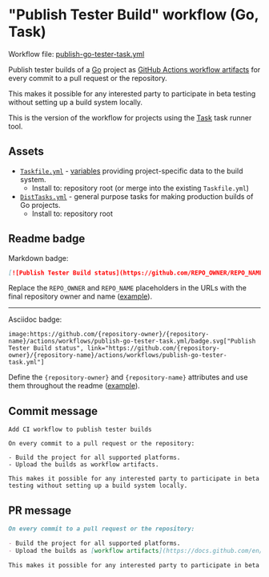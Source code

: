 # "Publish Tester Build" workflow (Go, Task)

Workflow file: [publish-go-tester-task.yml](publish-go-tester-task.yml)

Publish tester builds of a [Go](https://golang.org/) project as [GitHub Actions workflow artifacts](https://docs.github.com/en/actions/guides/storing-workflow-data-as-artifacts) for every commit to a pull request or the repository.

This makes it possible for any interested party to participate in beta testing without setting up a build system locally.

This is the version of the workflow for projects using the [Task](https://taskfile.dev/#/) task runner tool.

## Assets

- [`Taskfile.yml`](assets/release-go-task/Taskfile.yml) - [variables](https://taskfile.dev/#/usage?id=variables) providing project-specific data to the build system.
  - Install to: repository root (or merge into the existing `Taskfile.yml`)
- [`DistTasks.yml`](assets/release-go-task/DistTasks.yml) - general purpose tasks for making production builds of Go projects.
  - Install to: repository root

## Readme badge

Markdown badge:

```markdown
[![Publish Tester Build status](https://github.com/REPO_OWNER/REPO_NAME/actions/workflows/publish-go-tester-task.yml/badge.svg)](https://github.com/REPO_OWNER/REPO_NAME/actions/workflows/publish-go-tester-task.yml)
```

Replace the `REPO_OWNER` and `REPO_NAME` placeholders in the URLs with the final repository owner and name ([example](https://raw.githubusercontent.com/arduino-libraries/ArduinoIoTCloud/master/README.md)).

---

Asciidoc badge:

```adoc
image:https://github.com/{repository-owner}/{repository-name}/actions/workflows/publish-go-tester-task.yml/badge.svg["Publish Tester Build status", link="https://github.com/{repository-owner}/{repository-name}/actions/workflows/publish-go-tester-task.yml"]
```

Define the `{repository-owner}` and `{repository-name}` attributes and use them throughout the readme ([example](https://raw.githubusercontent.com/arduino-libraries/WiFiNINA/master/README.adoc)).

## Commit message

```
Add CI workflow to publish tester builds

On every commit to a pull request or the repository:

- Build the project for all supported platforms.
- Upload the builds as workflow artifacts.

This makes it possible for any interested party to participate in beta testing without setting up a build system locally.
```

## PR message

```markdown
On every commit to a pull request or the repository:

- Build the project for all supported platforms.
- Upload the builds as [workflow artifacts](https://docs.github.com/en/actions/guides/storing-workflow-data-as-artifacts).

This makes it possible for any interested party to participate in beta testing without setting up a build system locally.
```
